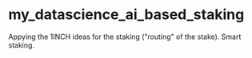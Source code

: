 # my_datascience_ai_based_staking
Appying the 1INCH ideas for the staking ("routing" of the stake). Smart staking.
